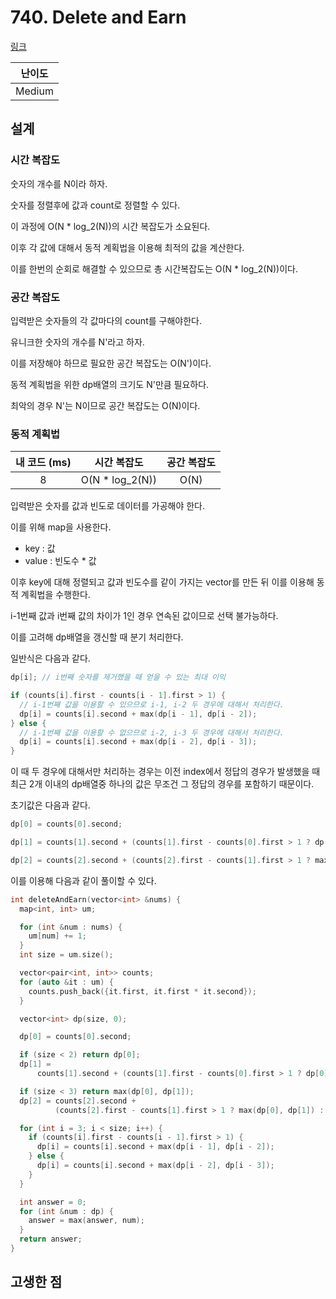 # 740. Delete and Earn

[링크](https://leetcode.com/problems/delete-and-earn/)

| 난이도 |
| :----: |
| Medium |

## 설계

### 시간 복잡도

숫자의 개수를 N이라 하자.

숫자를 정렬후에 값과 count로 정렬할 수 있다.

이 과정에 O(N \* log_2(N))의 시간 복잡도가 소요된다.

이후 각 값에 대해서 동적 계획법을 이용해 최적의 값을 계산한다.

이를 한번의 순회로 해결할 수 있으므로 총 시간복잡도는 O(N \* log_2(N))이다.

### 공간 복잡도

입력받은 숫자들의 각 값마다의 count를 구해야한다.

유니크한 숫자의 개수를 N'라고 하자.

이를 저장해야 하므로 필요한 공간 복잡도는 O(N')이다.

동적 계획법을 위한 dp배열의 크기도 N'만큼 필요하다.

최악의 경우 N'는 N이므로 공간 복잡도는 O(N)이다.

### 동적 계획법

| 내 코드 (ms) |   시간 복잡도    | 공간 복잡도 |
| :----------: | :--------------: | :---------: |
|      8       | O(N \* log_2(N)) |    O(N)     |

입력받은 숫자를 값과 빈도로 데이터를 가공해야 한다.

이를 위해 map을 사용한다.

- key : 값
- value : 빈도수 \* 값

이후 key에 대해 정렬되고 값과 빈도수를 같이 가지는 vector를 만든 뒤 이를 이용해 동적 계획법을 수행한다.

i-1번째 값과 i번째 값의 차이가 1인 경우 연속된 값이므로 선택 불가능하다.

이를 고려해 dp배열을 갱신할 때 분기 처리한다.

일반식은 다음과 같다.

```cpp
dp[i]; // i번째 숫자를 제거했을 때 얻을 수 있는 최대 이익

if (counts[i].first - counts[i - 1].first > 1) {
  // i-1번째 값을 이용할 수 있으므로 i-1, i-2 두 경우에 대해서 처리한다.
  dp[i] = counts[i].second + max(dp[i - 1], dp[i - 2]);
} else {
  // i-1번째 값을 이용할 수 없으므로 i-2, i-3 두 경우에 대해서 처리한다.
  dp[i] = counts[i].second + max(dp[i - 2], dp[i - 3]);
}
```

이 때 두 경우에 대해서만 처리하는 경우는 이전 index에서 정답의 경우가 발생했을 때 최근 2개 이내의 dp배열중 하나의 값은 무조건 그 정답의 경우를 포함하기 때문이다.

초기값은 다음과 같다.

```cpp
dp[0] = counts[0].second;

dp[1] = counts[1].second + (counts[1].first - counts[0].first > 1 ? dp[0] : 0);

dp[2] = counts[2].second + (counts[2].first - counts[1].first > 1 ? max(dp[0], dp[1]) : dp[0]);
```

이를 이용해 다음과 같이 풀이할 수 있다.

```cpp
int deleteAndEarn(vector<int> &nums) {
  map<int, int> um;

  for (int &num : nums) {
    um[num] += 1;
  }
  int size = um.size();

  vector<pair<int, int>> counts;
  for (auto &it : um) {
    counts.push_back({it.first, it.first * it.second});
  }

  vector<int> dp(size, 0);

  dp[0] = counts[0].second;

  if (size < 2) return dp[0];
  dp[1] =
      counts[1].second + (counts[1].first - counts[0].first > 1 ? dp[0] : 0);

  if (size < 3) return max(dp[0], dp[1]);
  dp[2] = counts[2].second +
          (counts[2].first - counts[1].first > 1 ? max(dp[0], dp[1]) : dp[0]);

  for (int i = 3; i < size; i++) {
    if (counts[i].first - counts[i - 1].first > 1) {
      dp[i] = counts[i].second + max(dp[i - 1], dp[i - 2]);
    } else {
      dp[i] = counts[i].second + max(dp[i - 2], dp[i - 3]);
    }
  }

  int answer = 0;
  for (int &num : dp) {
    answer = max(answer, num);
  }
  return answer;
}
```

## 고생한 점
